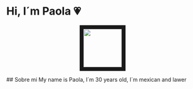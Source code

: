 # Hi, I´m Paola :heartpulse:
<p align="center">
<img src="https://i.gifer.com/IFYb.gif" width="100" height="100" border="10"/>
</p>
## Sobre mi
My name is Paola, I´m 30 years old, I´m mexican and lawer 

